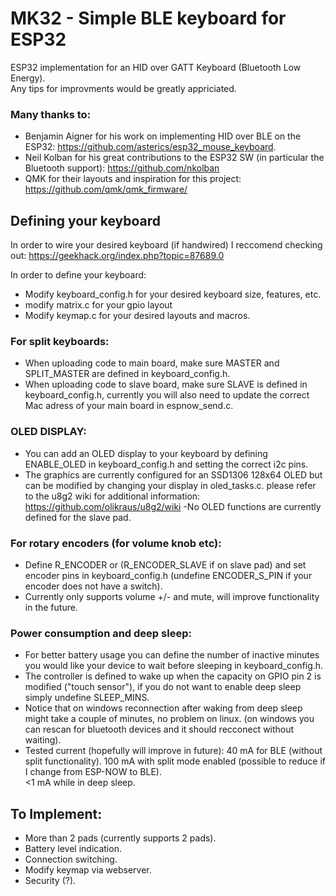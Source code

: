 # MK32 - Simple BLE keyboard for ESP32
ESP32 implementation for an HID over GATT Keyboard (Bluetooth Low Energy).  
Any tips for improvments would be greatly appriciated.

### Many thanks to:
- Benjamin Aigner for his work on implementing HID over BLE on the ESP32: https://github.com/asterics/esp32_mouse_keyboard.
- Neil Kolban for his great contributions to the ESP32 SW (in particular the Bluetooth support): https://github.com/nkolban
- QMK for their layouts and inspiration for this project: https://github.com/qmk/qmk_firmware/


## Defining your keyboard
In order to wire your desired keyboard (if handwired) I reccomend checking out:
https://geekhack.org/index.php?topic=87689.0

In order to define your keyboard:
- Modify keyboard_config.h for your desired keyboard size, features, etc.
- modify matrix.c for your gpio layout
- Modify keymap.c for your desired layouts and macros.

### For split keyboards:
- When uploading code to main board, make sure MASTER and SPLIT_MASTER are defined in keyboard_config.h.
- When uploading code to slave board, make sure SLAVE is defined in keyboard_config.h, currently you will also need to update the correct Mac adress of your main board in espnow_send.c.

### OLED DISPLAY:
- You can add an OLED display to your keyboard by defining ENABLE_OLED in keyboard_config.h and setting the correct i2c pins.
- The graphics are currently configured for an SSD1306 128x64 OLED but can be modified by changing your display in oled_tasks.c. please refer to the u8g2 wiki
for additional information: https://github.com/olikraus/u8g2/wiki
-No OLED functions are currently defined for the slave pad.

### For rotary encoders (for volume knob etc):
- Define R_ENCODER or (R_ENCODER_SLAVE if on slave pad) and set encoder pins in keyboard_config.h (undefine ENCODER_S_PIN if your encoder does not have a switch).
- Currently only supports volume +/- and mute, will improve functionality in the future.

### Power consumption and deep sleep:
- For better battery usage you can define the number of inactive minutes you would like your device to wait before sleeping in keyboard_config.h. 
- The controller is defined to wake up when the capacity on GPIO pin 2 is modified ("touch sensor"), if you do not want to enable deep sleep simply undefine SLEEP_MINS.
- Notice that on windows reconnection after waking from deep sleep might take a couple of minutes, no problem on linux.
 (on windows you can rescan for bluetooth devices and it should recconect without waiting).
- Tested current (hopefully will improve in future): 
 40 mA for BLE (without split functionality). 
 100 mA with split mode enabled (possible to reduce if I change from ESP-NOW to BLE).  
 <1 mA while in deep sleep.


## To Implement:
- More than 2 pads (currently supports 2 pads).
- Battery level indication.
- Connection switching.
- Modify keymap via webserver.
- Security (?).

